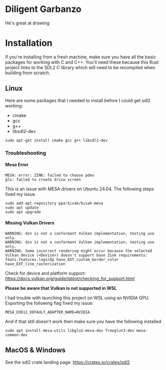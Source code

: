 # Diligent Garbanzo
He's great at drawing

# Installation
If you're installing from a fresh machine, make sure you have all the basic packages for working with C and C++. You'll need these because this Rust project links to the SDL2 C library which will need to be recompiled when building from scratch.

## Linux
Here are some packages that I needed to install before I could get sdl2 working:
* cmake
* gcc
* g++
* libsdl2-dev

```
sudo apt-get install cmake gcc g++ libsdl2-dev
```

### Troubleshooting
#### Mesa Error
```
MESA: error: ZINK: failed to choose pdev
glx: failed to create drisw screen
```

This is an issue with MESA drivers on Ubuntu 24.04. The following steps fixed my issue.
```
sudo add-apt-repository ppa:kisak/kisak-mesa
sudo apt update
sudo apt upgrade
```

#### Missing Vulkan Drivers
```
WARNING: dzn is not a conformant Vulkan implementation, testing use only.
WARNING: dzn is not a conformant Vulkan implementation, testing use only.
WARNING: Some incorrect rendering might occur because the selected Vulkan device (<Device>) doesn't support base Zink requirements: feats.features.logicOp have_EXT_custom_border_color have_EXT_line_rasterization
```
Check for device and platform support: https://docs.vulkan.org/guide/latest/checking_for_support.html

**Please be aware that Vulkan is not supported in WSL**

I had trouble with launching this project on WSL using an NVIDIA GPU. Exporting the following flag fixed my issue:
```
MESA_D3D12_DEFAULT_ADAPTER_NAME=NVIDIA
```

And if that still doesn't work then make sure you have the following installed
```
sudo apt install mesa-utils libglu1-mesa-dev freeglut3-dev mesa-common-dev
```

## MacOS & Windows
See the sdl2 crate landing page: https://crates.io/crates/sdl2